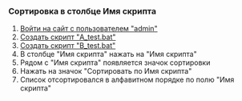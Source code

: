 ### Сортировка в столбце Имя скрипта

1. [Войти на сайт с пользователем "admin"](../../../../0.%20Шаги/1.%20Войти%20на%20сайт%20с%20пользователем%20username.md)
1. [Создать скрипт "A_test.bat"](../../../../0.%20Шаги/2.%20Создать%20скрипт%20с%20именем%20test_name.md)
1. [Создать скрипт "B_test.bat"](../../../../0.%20Шаги/2.%20Создать%20скрипт%20с%20именем%20test_name.md)
1. В столбце "Имя скрипта" нажать на "Имя скрипта"
1. Рядом с "Имя скрипта" появляется значок сортировки
1. Нажать на значок "Сортировать по Имя скрипта"
1. Cписок отсортировался в алфавитном порядке по полю "Имя скрипта"